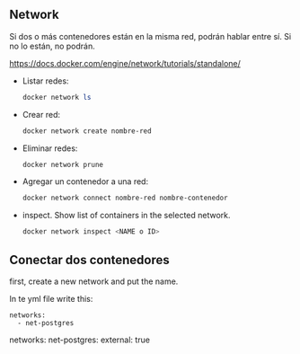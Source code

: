 ## Network

Si dos o más contenedores están en la misma red, podrán hablar entre sí. Si no lo están, no podrán.

https://docs.docker.com/engine/network/tutorials/standalone/

* Listar redes: 
    ```powershell
    docker network ls
    ```
* Crear red:
    ```powershell
    docker network create nombre-red
    ```

* Eliminar redes:
    ```powershell
    docker network prune
    ```
* Agregar un contenedor a una red:
    ```powershell
    docker network connect nombre-red nombre-contenedor
    ```

* inspect. Show list of containers in the selected network.
    ```powershell
    docker network inspect <NAME o ID>
    ```

## Conectar dos contenedores

first, create a new network and put the name.

In te yml file write this:

    networks:
      - net-postgres

networks:
    net-postgres:
        external: true

